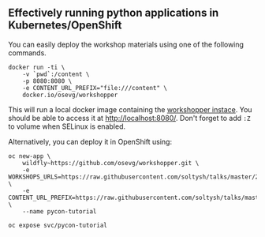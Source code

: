 Effectively running python applications in Kubernetes/OpenShift
---------------------------------------------------------------

You can easily deploy the workshop materials using one of the following commands.

    docker run -ti \
        -v `pwd`:/content \
        -p 8080:8080 \
        -e CONTENT_URL_PREFIX="file:///content" \
        docker.io/osevg/workshopper

This will run a local docker image containing the [workshopper instace](https://github.com/osevg/workshopper).
You should be able to access it at [http://localhost:8080/](http://localhost:8080).
Don't forget to add `:Z` to volume when SELinux is enabled.

Alternatively, you can deploy it in OpenShift using:

    oc new-app \
        wildfly~https://github.com/osevg/workshopper.git \
        -e WORKSHOPS_URLS=https://raw.githubusercontent.com/soltysh/talks/master/2017/pycon/_workshop.yml \
        -e CONTENT_URL_PREFIX=https://raw.githubusercontent.com/soltysh/talks/master/2017/pycon \
        --name pycon-tutorial

    oc expose svc/pycon-tutorial


